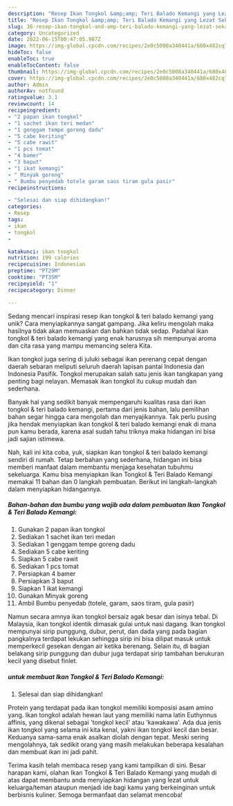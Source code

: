 ```yaml
---
description: "Resep Ikan Tongkol &amp;amp; Teri Balado Kemangi yang Lezat Sekali"
title: "Resep Ikan Tongkol &amp;amp; Teri Balado Kemangi yang Lezat Sekali"
slug: 36-resep-ikan-tongkol-and-amp-teri-balado-kemangi-yang-lezat-sekali
category: Uncategorized
date: 2022-06-15T00:47:05.987Z
image: https://img-global.cpcdn.com/recipes/2e0c5008a340441a/680x482cq70/ikan-tongkol-teri-balado-kemangi-foto-resep-utama.jpg
hideToc: false
enableToc: true
enableTocContent: false
thumbnail: https://img-global.cpcdn.com/recipes/2e0c5008a340441a/680x482cq70/ikan-tongkol-teri-balado-kemangi-foto-resep-utama.jpg
cover: https://img-global.cpcdn.com/recipes/2e0c5008a340441a/680x482cq70/ikan-tongkol-teri-balado-kemangi-foto-resep-utama.jpg
author: Admin
authorAv: notfound
ratingvalue: 3.1
reviewcount: 14
recipeingredient:
- "2 papan ikan tongkol"
- "1 sachet ikan teri medan"
- "1 genggam tempe goreng dadu"
- "5 cabe keriting"
- "5 cabe rawit"
- "1 pcs tomat"
- "4 bamer"
- "3 baput"
- "1 ikat kemangi"
- " Minyak goreng"
- " Bumbu penyedab totele garam saos tiram gula pasir"
recipeinstructions:

- "Selesai dan siap dihidangkan!"
categories:
- Resep
tags:
- ikan
- tongkol
- 

katakunci: ikan tongkol  
nutrition: 199 calories
recipecuisine: Indonesian
preptime: "PT29M"
cooktime: "PT35M"
recipeyield: "1"
recipecategory: Dinner

---
```





Sedang mencari inspirasi resep ikan tongkol &amp; teri balado kemangi yang unik? Cara menyiapkannya sangat gampang. Jika keliru mengolah maka hasilnya tidak akan memuaskan dan bahkan tidak sedap. Padahal ikan tongkol &amp; teri balado kemangi yang enak harusnya sih mempunyai aroma dan cita rasa yang mampu memancing selera Kita.





Ikan tongkol juga sering di juluki sebagai ikan perenang cepat dengan daerah sebaran meliputi seluruh daerah lapisan pantai Indonesia dan Indonesia Pasifik. Tongkol merupakan salah satu jenis ikan tangkapan yang penting bagi nelayan. Memasak ikan tongkol itu cukup mudah dan sederhana.

Banyak hal yang sedikit banyak mempengaruhi kualitas rasa dari ikan tongkol &amp; teri balado kemangi, pertama dari jenis bahan, lalu pemilihan bahan segar hingga cara mengolah dan menyajikannya. Tak perlu pusing jika hendak menyiapkan ikan tongkol &amp; teri balado kemangi enak di mana pun kamu berada, karena asal sudah tahu triknya maka hidangan ini bisa jadi sajian istimewa.






Nah, kali ini kita coba, yuk, siapkan ikan tongkol &amp; teri balado kemangi sendiri di rumah. Tetap berbahan yang sederhana, hidangan ini bisa memberi manfaat dalam membantu menjaga kesehatan tubuhmu sekeluarga. Kamu bisa menyiapkan Ikan Tongkol &amp; Teri Balado Kemangi memakai 11 bahan dan 0 langkah pembuatan. Berikut ini langkah-langkah dalam menyiapkan hidangannya.

<!--inarticleads1-->

##### Bahan-bahan dan bumbu yang wajib ada dalam pembuatan Ikan Tongkol &amp; Teri Balado Kemangi:

1. Gunakan 2 papan ikan tongkol
1. Sediakan 1 sachet ikan teri medan
1. Sediakan 1 genggam tempe goreng dadu
1. Sediakan 5 cabe keriting
1. Siapkan 5 cabe rawit
1. Sediakan 1 pcs tomat
1. Persiapkan 4 bamer
1. Persiapkan 3 baput
1. Siapkan 1 ikat kemangi
1. Gunakan  Minyak goreng
1. Ambil  Bumbu penyedab (totele, garam, saos tiram, gula pasir)


Namun secara amnya ikan tongkol bersaiz agak besar dan isinya tebal. Di Malaysia, ikan tongkol identik dimasak gulai untuk nasi dagang. Ikan tongkol mempunyai sirip punggung, dubur, perut, dan dada yang pada bagian pangkalnya terdapat lekukan sehingga sirip ini bisa dilipat masuk untuk memperkecil gesekan dengan air ketika berenang. Selain itu, di bagian belakang sirip punggung dan dubur juga terdapat sirip tambahan berukuran kecil yang disebut finlet. 

<!--inarticleads2-->

#####  untuk membuat Ikan Tongkol &amp; Teri Balado Kemangi:


1. Selesai dan siap dihidangkan!

Protein yang terdapat pada ikan tongkol memiliki komposisi asam amino yang. Ikan tongkol adalah hewan laut yang memiliki nama latin Euthynnus affinis, yang dikenal sebagai &#39;tongkol kecil&#39; atau &#39;kawakawa&#39;. Ada dua jenis ikan tongkol yang selama ini kita kenal, yakni ikan tongkol kecil dan besar. Keduanya sama-sama enak asalkan diolah dengan tepat. Meski sering mengolahnya, tak sedikit orang yang masih melakukan beberapa kesalahan dan membuat ikan ini jadi pahit. 

Terima kasih telah membaca resep yang kami tampilkan di sini. Besar harapan kami, olahan Ikan Tongkol &amp; Teri Balado Kemangi yang mudah di atas dapat membantu anda menyiapkan hidangan yang lezat untuk keluarga/teman ataupun menjadi ide bagi kamu yang berkeinginan untuk berbisnis kuliner. Semoga bermanfaat dan selamat mencoba!
